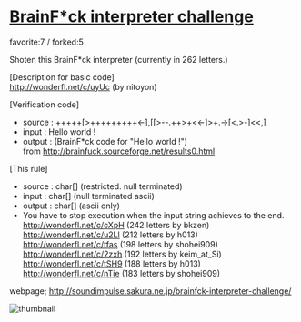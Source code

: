 # [BrainF*ck interpreter challenge](http://wonderfl.net/c/49Vu)

favorite:7 / forked:5

Shoten this BrainF*ck interpreter (currently in 262 letters.)  
  
[Description for basic code]  
http://wonderfl.net/c/uyUc (by nitoyon)  
  
[Verification code]  
- source : +++++[>+++++++++<-],[[>--.++>+<<-]>+.->[<.>-]<<,]  
- input  : Hello world !  
- output : (BrainF*ck code for "Hello world !")  
from http://brainfuck.sourceforge.net/results0.html  
  
[This rule]  
- source : char[] (restricted. null terminated)  
- input  : char[] (null terminated ascii)  
- output : char[] (ascii only)  
- You have to stop execution when the input string achieves to the end.  
http://wonderfl.net/c/cXpH (242 letters by bkzen)  
http://wonderfl.net/c/u2Ll (212 letters by h013)  
http://wonderfl.net/c/tfas (198 letters by shohei909)  
http://wonderfl.net/c/2zxh (192 letters by keim_at_Si)  
http://wonderfl.net/c/tSH9 (188 letters by h013)  
http://wonderfl.net/c/nTie (183 letters by shohei909)   
  
webpage; http://soundimpulse.sakura.ne.jp/brainfck-interpreter-challenge/

![thumbnail](./thumbnail.jpg)
